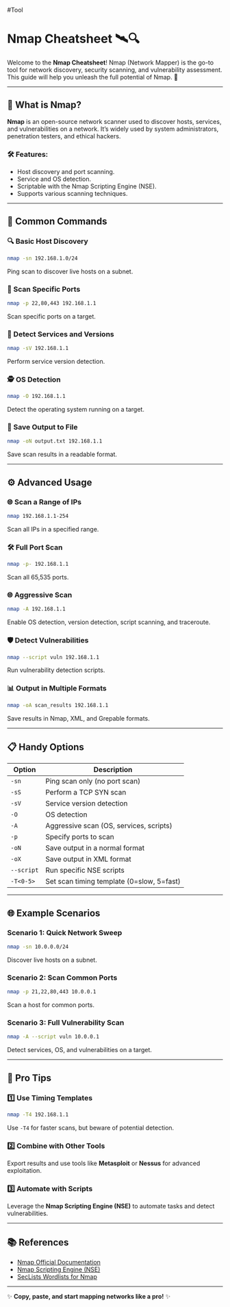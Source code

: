 #Tool
# Nmap Cheatsheet 🛰️🔍

Welcome to the **Nmap Cheatsheet**! Nmap (Network Mapper) is the go-to tool for network discovery, security scanning, and vulnerability assessment. This guide will help you unleash the full potential of Nmap. 🚀

---

## 🌟 What is Nmap?
**Nmap** is an open-source network scanner used to discover hosts, services, and vulnerabilities on a network. It’s widely used by system administrators, penetration testers, and ethical hackers.

### 🛠 Features:
- Host discovery and port scanning.
- Service and OS detection.
- Scriptable with the Nmap Scripting Engine (NSE).
- Supports various scanning techniques.

---

## 🧰 Common Commands

### 🔍 Basic Host Discovery
```bash
nmap -sn 192.168.1.0/24
```
Ping scan to discover live hosts on a subnet.

### 📜 Scan Specific Ports
```bash
nmap -p 22,80,443 192.168.1.1
```
Scan specific ports on a target.

### 🔑 Detect Services and Versions
```bash
nmap -sV 192.168.1.1
```
Perform service version detection.

### 🕵️ OS Detection
```bash
nmap -O 192.168.1.1
```
Detect the operating system running on a target.

### 📂 Save Output to File
```bash
nmap -oN output.txt 192.168.1.1
```
Save scan results in a readable format.

---

## ⚙️ Advanced Usage

### 🌐 Scan a Range of IPs
```bash
nmap 192.168.1.1-254
```
Scan all IPs in a specified range.

### 🛠 Full Port Scan
```bash
nmap -p- 192.168.1.1
```
Scan all 65,535 ports.

### 🌐 Aggressive Scan
```bash
nmap -A 192.168.1.1
```
Enable OS detection, version detection, script scanning, and traceroute.

### 🛡️ Detect Vulnerabilities
```bash
nmap --script vuln 192.168.1.1
```
Run vulnerability detection scripts.

### 📊 Output in Multiple Formats
```bash
nmap -oA scan_results 192.168.1.1
```
Save results in Nmap, XML, and Grepable formats.

---

## 📋 Handy Options

| Option          | Description                                      |
|-----------------|--------------------------------------------------|
| `-sn`           | Ping scan only (no port scan)                    |
| `-sS`           | Perform a TCP SYN scan                          |
| `-sV`           | Service version detection                       |
| `-O`            | OS detection                                    |
| `-A`            | Aggressive scan (OS, services, scripts)         |
| `-p`            | Specify ports to scan                           |
| `-oN`           | Save output in a normal format                  |
| `-oX`           | Save output in XML format                       |
| `--script`      | Run specific NSE scripts                        |
| `-T<0-5>`       | Set scan timing template (0=slow, 5=fast)       |

---

## 🌐 Example Scenarios

### Scenario 1: Quick Network Sweep
```bash
nmap -sn 10.0.0.0/24
```
Discover live hosts on a subnet.

### Scenario 2: Scan Common Ports
```bash
nmap -p 21,22,80,443 10.0.0.1
```
Scan a host for common ports.

### Scenario 3: Full Vulnerability Scan
```bash
nmap -A --script vuln 10.0.0.1
```
Detect services, OS, and vulnerabilities on a target.

---

## 🚀 Pro Tips

### 1️⃣ Use Timing Templates
```bash
nmap -T4 192.168.1.1
```
Use `-T4` for faster scans, but beware of potential detection.

### 2️⃣ Combine with Other Tools
Export results and use tools like **Metasploit** or **Nessus** for advanced exploitation.

### 3️⃣ Automate with Scripts
Leverage the **Nmap Scripting Engine (NSE)** to automate tasks and detect vulnerabilities.

---

## 📚 References
- [Nmap Official Documentation](https://nmap.org/docs.html)
- [Nmap Scripting Engine (NSE)](https://nmap.org/book/nse.html)
- [SecLists Wordlists for Nmap](https://github.com/danielmiessler/SecLists)

---

✨ **Copy, paste, and start mapping networks like a pro!** ✨
